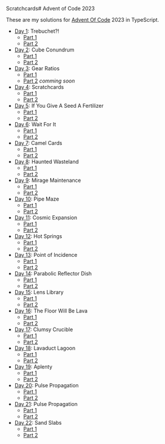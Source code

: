 Scratchcards# Advent of Code 2023

These are my solutions for [Advent Of Code](https://adventofcode.com/) 2023 in TypeScript.

- [Day 1](https://adventofcode.com/2023/day/1): Trebuchet?!
  - [Part 1](https://github.com/Othamae/AdventOfCode_2023/blob/main/day1/part_1/Trebuchet.ts)
  - [Part 2](https://github.com/Othamae/AdventOfCode_2023/blob/main/day1/part_2/Trebuchet.ts)
- [Day 2](https://adventofcode.com/2023/day/2): Cube Conundrum
  - [Part 1](https://github.com/Othamae/AdventOfCode_2023/blob/main/day2/part_1/CubeConundrum.ts)
  - [Part 2](https://github.com/Othamae/AdventOfCode_2023/blob/main/day2/part_2/CubeConundrum.ts)
- [Day 3](https://adventofcode.com/2023/day/3): Gear Ratios
  - [Part 1](https://github.com/Othamae/AdventOfCode_2023/blob/main/day3/part_1/GearRatios.ts)
  - [Part 2]() *comming soon*
- [Day 4](https://adventofcode.com/2023/day/4): Scratchcards
  - [Part 1](https://github.com/Othamae/AdventOfCode_2023/blob/main/day4/part_1/Scratchcards.ts)
  - [Part 2](https://github.com/Othamae/AdventOfCode_2023/blob/main/day4/part_2/Scratchcards.ts)
- [Day 5](https://adventofcode.com/2023/day/5): If You Give A Seed A Fertilizer
  - [Part 1](https://github.com/Othamae/AdventOfCode_2023/blob/main/day5/part_1/Fertilizer.ts)
  - [Part 2](https://github.com/Othamae/AdventOfCode_2023/blob/main/day5/part_2/Fertilizer.ts)
- [Day 6](https://adventofcode.com/2023/day/6): Wait For It
  - [Part 1](https://github.com/Othamae/AdventOfCode_2023/blob/main/day6/part_1/WaitForIt.ts)
  - [Part 2](https://github.com/Othamae/AdventOfCode_2023/blob/main/day6/part_2/WaitForIt.ts)
- [Day 7](https://adventofcode.com/2023/day/7): Camel Cards
  - [Part 1](https://github.com/Othamae/AdventOfCode_2023/blob/main/day7/part_1/CamelCards.ts)
  - [Part 2](https://github.com/Othamae/AdventOfCode_2023/blob/main/day7/part_2/CamelCards.ts)
- [Day 8](https://adventofcode.com/2023/day/8): Haunted Wasteland
  - [Part 1](https://github.com/Othamae/AdventOfCode_2023/blob/main/day8/part_1/Wasteland.ts)
  - [Part 2](https://github.com/Othamae/AdventOfCode_2023/blob/main/day8/part_2/Wasteland.ts)
- [Day 9](https://adventofcode.com/2023/day/9): Mirage Maintenance
  - [Part 1](https://github.com/Othamae/AdventOfCode_2023/blob/main/day9/part_1/Mirage.ts)
  - [Part 2](https://github.com/Othamae/AdventOfCode_2023/blob/main/day9/part_2/Mirage.ts)
- [Day 10](https://adventofcode.com/2023/day/10): Pipe Maze
  - [Part 1](https://github.com/Othamae/AdventOfCode_2023/blob/main/day10/part_1/PipeMaze.ts)
  - [Part 2](https://github.com/Othamae/AdventOfCode_2023/blob/main/day10/part_2/PipeMaze.ts)
- [Day 11](https://adventofcode.com/2023/day/11): Cosmic Expansion
  - [Part 1](https://github.com/Othamae/AdventOfCode_2023/blob/main/day11/part_1/CosmicExp.ts)
  - [Part 2](https://github.com/Othamae/AdventOfCode_2023/blob/main/day11/part_2/CosmicExp.ts) 
- [Day 12](https://adventofcode.com/2023/day/12): Hot Springs
  - [Part 1](https://github.com/Othamae/AdventOfCode_2023/blob/main/day12/part_1/HotSprings.ts)
  - [Part 2](https://github.com/Othamae/AdventOfCode_2023/blob/main/day12/part_2/HotSprings.ts) 
- [Day 13](https://adventofcode.com/2023/day/13): Point of Incidence
  - [Part 1](https://github.com/Othamae/AdventOfCode_2023/blob/main/day13/part_1/Incidence.ts)
  - [Part 2](https://github.com/Othamae/AdventOfCode_2023/blob/main/day13/part_2/Incidence.ts)
- [Day 14](https://adventofcode.com/2023/day/14): Parabolic Reflector Dish
  - [Part 1](https://github.com/Othamae/AdventOfCode_2023/blob/main/day14/part_1/ParabolicReflector.ts)
  - [Part 2](https://github.com/Othamae/AdventOfCode_2023/blob/main/day14/part_2/ParabolicReflector.ts)
- [Day 15](https://adventofcode.com/2023/day/15): Lens Library
  - [Part 1](https://github.com/Othamae/AdventOfCode_2023/blob/main/day15/part_1/LensLibrary.ts)
  - [Part 2](https://github.com/Othamae/AdventOfCode_2023/blob/main/day15/part_2/LensLibrary.ts)
- [Day 16](https://adventofcode.com/2023/day/16): The Floor Will Be Lava
  - [Part 1](https://github.com/Othamae/AdventOfCode_2023/blob/main/day16/part_1/Lava.ts)
  - [Part 2](https://github.com/Othamae/AdventOfCode_2023/blob/main/day16/part_2/Lava.ts)
- [Day 17](https://adventofcode.com/2023/day/17): Clumsy Crucible
  - [Part 1](https://github.com/Othamae/AdventOfCode_2023/blob/main/day17/part_1/ClumsyCrucible.ts)
  - [Part 2](https://github.com/Othamae/AdventOfCode_2023/blob/main/day17/part_2/ClumsyCrucible.ts)
- [Day 18](https://adventofcode.com/2023/day/18): Lavaduct Lagoon
  - [Part 1](https://github.com/Othamae/AdventOfCode_2023/blob/main/day18/part_1/LavaductLagoon.ts)
  - [Part 2](https://github.com/Othamae/AdventOfCode_2023/blob/main/day18/part_2/LavaductLagoon.ts)
- [Day 19](https://adventofcode.com/2023/day/19): Aplenty
  - [Part 1](https://github.com/Othamae/AdventOfCode_2023/blob/main/day19/part_1/Aplenty.ts)
  - [Part 2](https://github.com/Othamae/AdventOfCode_2023/blob/main/day19/part_2/Aplenty.ts)
- [Day 20](https://adventofcode.com/2023/day/20): Pulse Propagation
  - [Part 1](https://github.com/Othamae/AdventOfCode_2023/blob/main/day20/part_1/PulsePropagation.ts)
  - [Part 2](https://github.com/Othamae/AdventOfCode_2023/blob/main/day20/part_2/PulsePropagation.ts)
- [Day 21](https://adventofcode.com/2023/day/21): Pulse Propagation
  - [Part 1](https://github.com/Othamae/AdventOfCode_2023/blob/main/day21/part_1/StepCounter.ts)
  - [Part 2](https://github.com/Othamae/AdventOfCode_2023/blob/main/day21/part_2/StepCounter.ts)
- [Day 22](https://adventofcode.com/2023/day/22): Sand Slabs
  - [Part 1](https://github.com/Othamae/AdventOfCode_2023/blob/main/day22/part_1/SandSlabs.ts)
  - [Part 2](https://github.com/Othamae/AdventOfCode_2023/blob/main/day22/part_2/SandSlabs.ts)
